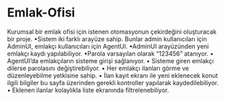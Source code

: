 # Emlak-Ofisi
Kurumsal bir emlak ofisi için istenen otomasyonun çekirdeğini oluşturacak bir proje.
•Sistem iki farklı arayüze sahip. Bunlar admin kullanıcıları için AdminUI,
emlakçı kullanıcıları için AgentUI.
•AdminUI arayüzünden yeni emlakçı kaydı yapılabiliyor.
•Parola varsayılan olarak “123456” atanıyor.
• AgentUI’da emlakçıların sisteme girişi sağlanıyor.
• Sisteme giren emlakçı dilerse parolasını değiştirebiliyor.
• Her emlakçı ilanları görme ve düzenleyebilme yetkisine sahip.
• İlan kayıt ekranı ile yeni eklenecek konut ilgili bilgiler bu sayfa üzerinden gerekli
kontroller yapılarak kaydedilebiliyor.
• Eklenen ilanlar kolaylıkla liste ekranında filtrelenebiliyor.
